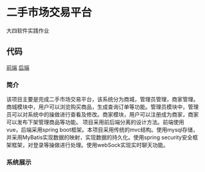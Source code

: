 # 二手市场交易平台
大四软件实践作业

## 代码
[前端](https://github.com/1211186431/shoppingVue)
[后端](https://github.com/1211186431/shopping-test)

### 简介
该项目主要是完成二手市场交易平台，该系统分为商城，管理员管理，商家管理。
商城模块中，用户可以浏览购买商品，生成查询订单等功能。管理员模块中，管理员可以对系统中的操做进行查看及修改。商家模块，用户可以注册成为商家，商家可以发布下架管理商品等功能。
项目采用前后端分离的设计方法。前端使用vue，后端采用spring boot框架。本项目采用传统的mvc结构。使用mysql存储，并采用MyBatis实现数据的映射，实现数据的持久化。使用spring security安全框架框架，对登录等操做进行处理。使用webSock实现实时聊天功能。

### 系统展示

